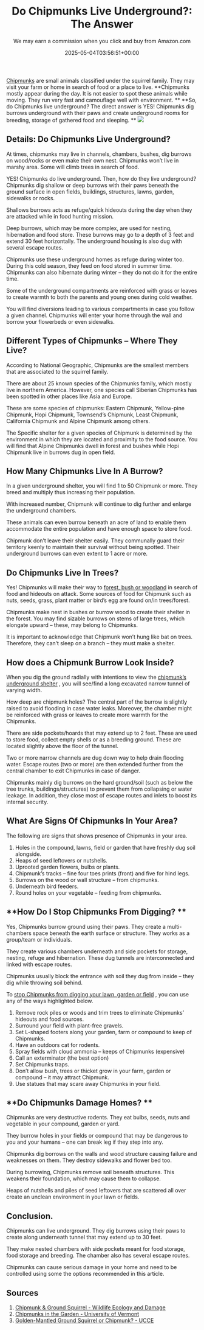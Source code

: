 ﻿---
author: We may earn a commission when you click and buy from Amazon.com
layout: post
title: 'Do Chipmunks Live Underground?: The Answer'
date: '2025-05-04T03:56:51+00:00'
categories:
- Chipmunks
- Guide
tags: []
slug: /do-chipmunks-live-underground/
lastmod: 2025-05-07T12:21:26+03:00
---

[Chipmunks](https://extension.psu.edu/chipmunks)
are small animals classified under the squirrel family. They may visit your farm or home in search of food or a place to live.
**Chipmunks mostly appear during the day. It is not easier to spot these animals while moving. They run very fast and camouflage well with environment. **
**So, do Chipmunks live underground? The direct answer is YES! Chipmunks dig burrows underground with their paws and create underground rooms for breeding, storage of gathered food and sleeping. **
![](/assets/img/img/)
## Details: Do Chipmunks Live Underground?
At times, chipmunks may live in channels, chambers, bushes, dig burrows on wood/rocks or even make their own nest. Chipmunks won’t live in marshy area. Some will climb trees in search of food.

YES! Chipmunks do live underground. Then, how do they live underground? Chipmunks dig shallow or deep burrows with their paws beneath the ground surface in open fields, buildings, structures, lawns, garden, sidewalks or rocks.

Shallows burrows acts as refuge/quick hideouts during the day when they are attacked while in food hunting mission.

Deep burrows, which may be more complex, are used for nesting, hibernation and food store. These burrows may go to a depth of 3 feet and extend 30 feet horizontally. The underground housing is also dug with several escape routes.

Chipmunks use these underground homes as refuge during winter too. During this cold season, they feed on food stored in summer time. Chipmunks can also hibernate during winter – they do not do it for the entire time.

Some of the underground compartments are reinforced with grass or leaves to create warmth to both the parents and young ones during cold weather.

You will find diversions leading to various compartments in case you follow a given channel. Chipmunks will enter your home through the wall and borrow your flowerbeds or even sidewalks.
## **Different Types of Chipmunks – Where They Live?**
According to National Geographic, Chipmunks are the smallest members that are associated to the squirrel family.

There are about 25 known species of the Chipmunks family, which mostly live in northern America. However, one species call Siberian Chipmunks has been spotted in other places like Asia and Europe.

These are some species of chipmunks: Eastern Chipmunk, Yellow-pine Chipmunk, Hopi Chipmunk, Townsend’s Chipmunk, Least Chipmunk, California Chipmunk and Alpine Chipmunk among others.

The Specific shelter for a given species of Chipmunk is determined by the environment in which they are located and proximity to the food source. You will find that Alpine Chipmunks dwell in forest and bushes while Hopi Chipmunk live in burrows dug in open field.
## **How Many Chipmunks Live In A Burrow?**
In a given underground shelter, you will find 1 to 50 Chipmunk or more. They breed and multiply thus increasing their population.

With increased number, Chipmunk will continue to dig further and enlarge the underground chambers.

These animals can even burrow beneath an acre of land to enable them accommodate the entire population and have enough space to store food.

Chipmunk don’t leave their shelter easily. They communally guard their territory keenly to maintain their survival without being spotted. Their underground burrows can even extent to 1 acre or more.
## **Do Chipmunks Live In Trees?**
Yes! Chipmunks will make their way to
[forest, bush or woodland](https://blog.nwf.org/2011/12/not-alvin-and-the-chipmunks-10-facts-about-the-real-rodents/)
in search of food and hideouts on attack. Some sources of food for Chipmunk such as nuts, seeds, grass, plant matter or bird’s egg are found on/in trees/forest.

Chipmunks make nest in bushes or burrow wood to create their shelter in the forest. You may find sizable burrows on stems of large trees, which elongate upward – these, may belong to Chipmunks.

It is important to acknowledge that Chipmunk won’t hung like bat on trees. Therefore, they can’t sleep on a branch – they must make a shelter.
## How does a Chipmunk Burrow Look Inside?
When you dig the ground radially with intentions to view the
[chipmunk’s underground shelter](https://www.humanesociety.org/resources/what-do-about-chipmunks)
, you will see/find a long excavated narrow tunnel of varying width.

How deep are chipmunk holes? The central part of the burrow is slightly raised to avoid flooding in case water leaks. Moreover, the chamber might be reinforced with grass or leaves to create more warmth for the Chipmunks.

There are side pockets/hoards that may extend up to 2 feet. These are used to store food, collect empty shells or as a breeding ground. These are located slightly above the floor of the tunnel.

Two or more narrow channels are dug down way to help drain flooding water. Escape routes (two or more) are then extended further from the central chamber to exit Chipmunks in case of danger.

Chipmunks mainly dig burrows on the hard ground/soil (such as below the tree trunks, buildings/structures) to prevent them from collapsing or water leakage. In addition, they close most of escape routes and inlets to boost its internal security.
## **What Are Signs Of Chipmunks In Your Area?**
The following are signs that shows presence of Chipmunks in your area.
1. Holes in the compound, lawns, field or garden that have freshly dug soil alongside.
2. Heaps of seed leftovers or nutshells.
3. Uprooted garden flowers, bulbs or plants.
4. Chipmunk’s tracks – fine four toes prints (front) and five for hind legs.
5. Burrows on the wood or wall structure – from chipmunks.
6. Underneath bird feeders.
7. Round holes on your vegetable – feeding from chipmunks.
## **How Do I Stop Chipmunks From Digging? **
Yes, Chipmunks burrow ground using their paws. They create a multi-chambers space beneath the earth surface or structure. They works as a group/team or individuals.

They create various chambers underneath and side pockets for storage, nesting, refuge and hibernation. These dug tunnels are interconnected and linked with escape routes.

Chipmunks usually block the entrance with soil they dug from inside – they dig while throwing soil behind.

To
[stop Chipmunks from digging your lawn, garden or field](https://m.wikihow.com/Get-Rid-of-Chipmunks)
, you can use any of the ways highlighted below.
1. Remove rock piles or woods and trim trees to eliminate Chipmunks’ hideouts and food sources.
2. Surround your field with plant-free gravels.
3. Set L-shaped footers along your garden, farm or compound to keep of Chipmunks.
4. Have an outdoors cat for rodents.
5. Spray fields with cloud ammonia – keeps of Chipmunks (expensive)
6. Call an exterminator (the best option)
7. Set Chipmunks traps.
8. Don’t allow bush, trees or thicket grow in your farm, garden or compound – it may attract Chipmunk.
9. Use statues that may scare away Chipmunks in your field.
## **Do Chipmunks Damage Homes? **
Chipmunks are very destructive rodents. They eat bulbs, seeds, nuts and vegetable in your compound, garden or yard.

They burrow holes in your fields or compound that may be dangerous to you and your humans – one can break leg if they step into any.

Chipmunks dig borrows on the walls and wood structure causing failure and weaknesses on them. They destroy sidewalks and flower bed too.

During burrowing, Chipmunks remove soil beneath structures. This weakens their foundation, which may cause them to collapse.

Heaps of nutshells and piles of seed leftovers that are scattered all over create an unclean environment in your lawn or fields.
## Conclusion.
Chipmunks can live underground. They dig burrows using their paws to create along underneath tunnel that may extend up to 30 feet.

They make nested chambers with side pockets meant for food storage, food storage and breeding. The chamber also has several escape routes.

Chipmunks can cause serious damage in your home and need to be controlled using some the options recommended in this article.
## Sources
1. [Chipmunk & Ground Squirrel - Wildlife Ecology and Damage](https://extension.psu.edu/chipmunks)
2. [Chipmunks in the Garden - University of Vermont](https://pestpolicy.com/)
3. [Golden-Mantled Ground Squirrel or Chipmunk? - UCCE](http://cecentralsierra.ucanr.edu/files/170223.pdf)
